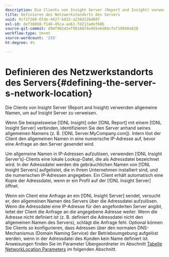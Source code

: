 ```yaml
---
description: Die Clients von Insight Server (Report and Insight) verwenden allgemeine Namen, um auf Insight Server zu verweisen.
title: Definieren des Netzwerkstandorts des Servers
uuid: 9cf2f268-6fde-4427-b832-a238d126d697
exl-id: def360b8-f146-45ca-ae61-fd213adef68b
source-git-commit: d9df90242ef96188f4e4b5e6d04cfef196b0a628
workflow-type: tm+mt
source-wordcount: '233'
ht-degree: 4%

---
```


# Definieren des Netzwerkstandorts des Servers{#defining-the-server-s-network-location}

Die Clients von Insight Server (Report and Insight) verwenden allgemeine Namen, um auf Insight Server zu verweisen.

Wenn Sie beispielsweise [!DNL Insight] oder [!DNL Report] mit einem [!DNL Insight Server] verbinden, identifizieren Sie den Server anhand seines allgemeinen Namens (z. B. [!DNL Server.MyCompany.com]). Intern löst der Client den allgemeinen Namen in eine numerische IP-Adresse auf, bevor eine Anfrage an den Server gesendet wird.

Um allgemeine Namen in IP-Adressen aufzulösen, verwenden [!DNL Insight Server’s]-Clients eine lokale Lookup-Datei, die als Adressdatei bezeichnet wird. In der Adressdatei werden die gebräuchlichen Namen von [!DNL Insight Servers] aufgelistet, die in Ihrem Unternehmen installiert sind, und die numerischen IP-Adressen angegeben. Ein Client erhält automatisch eine Kopie der Adressdatei, wenn er ein Profil auf der [!DNL Insight Server] öffnet.

Wenn ein Client eine Anfrage an ein [!DNL Insight Server] sendet, versucht er, den allgemeinen Namen des Servers über die Adressdatei aufzulösen. Wenn die Adressdatei eine IP-Adresse für den angeforderten Server angibt, leitet der Client die Anfrage an die angegebene Adresse weiter. Wenn die Adresse nicht definiert ist (z. B. definiert die Adressdatei nicht den allgemeinen Namen des Servers), schlägt die Anfrage fehl. Optional können Sie Clients so konfigurieren, dass Adressen über den normalen DNS-Mechanismus (Domain Naming Service) der Betriebsumgebung aufgelöst werden, wenn in der Adressdatei des Kunden kein Name definiert ist. Anweisungen finden Sie im Parameter Übergeordneter im Abschnitt [Tabelle NetworkLocation Parameters](../../../../../home/c-inst-svr/c-install-ins-svr/t-install-proc-inst-svr-dpu/c-svrs-ntwk-loc/c-ntwk-loc.md#concept-18587827cbd24805801caa86bc816e05) im folgenden Abschnitt.
